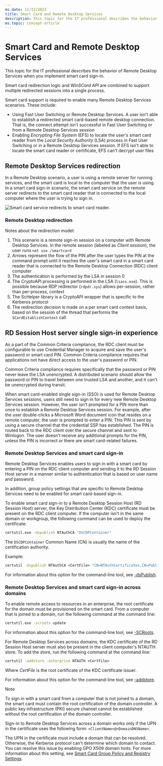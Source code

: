 ```yaml
---
ms.date: 11/22/2023
title: Smart Card and Remote Desktop Services
description: This topic for the IT professional describes the behavior of Remote Desktop Services when you implement smart card sign-in.
ms.topic: concept-article
---
```


# Smart Card and Remote Desktop Services

This topic for the IT professional describes the behavior of Remote Desktop Services when you implement smart card sign-in.

Smart card redirection logic and *WinSCard API* are combined to support multiple redirected sessions into a single process.

Smart card support is required to enable many Remote Desktop Services scenarios. These include:

- Using Fast User Switching or Remote Desktop Services. A user isn't able to establish a redirected smart card-based remote desktop connection. That is, the connect attempt isn't successful in Fast User Switching or from a Remote Desktop Services session
- Enabling *Encrypting File System* (EFS) to locate the user's smart card reader from the *Local Security Authority* (LSA) process in Fast User Switching or in a Remote Desktop Services session. If EFS isn't able to locate the smart card reader or certificate, EFS can't decrypt user files

## Remote Desktop Services redirection

In a Remote Desktop scenario, a user is using a remote server for running services, and the smart card is local to the computer that the user is using. In a smart card sign-in scenario, the smart card service on the remote server redirects to the smart card reader that is connected to the local computer where the user is trying to sign in.

![Smart card service redirects to smart card reader.](images/sc-image101.png)

### Remote Desktop redirection

Notes about the redirection model:

1. This scenario is a remote sign-in session on a computer with Remote Desktop Services. In the remote session (labeled as *Client session*), the user runs `net use /smartcard`
1. Arrows represent the flow of the PIN after the user types the PIN at the command prompt until it reaches the user's smart card in a smart card reader that is connected to the Remote Desktop Connection (RDC) client computer
1. The authentication is performed by the LSA in session 0
1. The CryptoAPI processing is performed in the LSA (`lsass.exe`). This is possible because RDP redirector (`rdpdr.sys`) allows per-session, rather than per-process, context
1. The ScHelper library is a CryptoAPI wrapper that is specific to the Kerberos protocol
1. The redirection decision is made on a per smart card context basis, based on the session of the thread that performs the `SCardEstablishContext` call

## RD Session Host server single sign-in experience

As a part of the Common Criteria compliance, the RDC client must be configurable to use Credential Manager to acquire and save the user's password or smart card PIN. Common Criteria compliance requires that applications not have direct access to the user's password or PIN.

Common Criteria compliance requires specifically that the password or PIN never leave the LSA unencrypted. A distributed scenario should allow the password or PIN to travel between one trusted LSA and another, and it can't be unencrypted during transit.

When smart card-enabled single sign-in (SSO) is used for Remote Desktop Services sessions, users still need to sign in for every new Remote Desktop Services session. However, the user isn't prompted for a PIN more than once to establish a Remote Desktop Services session. For example, after the user double-clicks a Microsoft Word document icon that resides on a remote computer, the user is prompted to enter a PIN. This PIN is sent by using a secure channel that the credential SSP has established. The PIN is routed back to the RDC client over the secure channel and sent to Winlogon. The user doesn't receive any additional prompts for the PIN, unless the PIN is incorrect or there are smart card-related failures.

### Remote Desktop Services and smart card sign-in

Remote Desktop Services enables users to sign in with a smart card by entering a PIN on the RDC client computer and sending it to the RD Session Host server in a manner similar to authentication that is based on user name and password.

In addition, group policy settings that are specific to Remote Desktop Services need to be enabled for smart card-based sign-in.

To enable smart card sign-in to a Remote Desktop Session Host (RD Session Host) server, the Key Distribution Center (KDC) certificate must be present on the RDC client computer. If the computer isn't in the same domain or workgroup, the following command can be used to deploy the certificate:

```cmd
certutil.exe -dspublish NTAuthCA "DSCDPContainer"
```

The `DSCDPContainer` Common Name (CN) is usually the name of the certification authority.

Example:

```cmd
certutil -dspublish NTAuthCA <CertFile> "CN=NTAuthCertificates,CN=Public Key Services,CN=Services,CN=Configuration,DC=engineering,DC=contoso,DC=com"
```

For information about this option for the command-line tool, see [-dsPublish](/previous-versions/windows/it-pro/windows-server-2012-R2-and-2012/cc732443(v=ws.11)#BKMK_dsPublish).

### Remote Desktop Services and smart card sign-in across domains

To enable remote access to resources in an enterprise, the root certificate for the domain must be provisioned on the smart card. From a computer that is joined to a domain, run the following command at the command line:

```cmd
certutil.exe -scroots update
```

For information about this option for the command-line tool, see [-SCRoots](/previous-versions/windows/it-pro/windows-server-2012-R2-and-2012/cc732443(v=ws.11)#BKMK_SCRoots).

For Remote Desktop Services across domains, the KDC certificate of the RD Session Host server must also be present in the client computer's NTAUTH store. To add the store, run the following command at the command line:

```cmd
certutil -addstore -enterprise NTAUTH <CertFile>
```

Where *CertFile* is the root certificate of the KDC certificate issuer.

For information about this option for the command-line tool, see [-addstore](/previous-versions/windows/it-pro/windows-server-2012-R2-and-2012/cc732443(v=ws.11)#BKMK_addstore).

> [!NOTE]
> To sign in with a smart card from a computer that is not joined to a domain, the smart card must contain the root certification of the domain controller. A public key infrastructure (PKI) secure channel cannot be established without the root certification of the domain controller.

Sign-in to Remote Desktop Services across a domain works only if the UPN in the certificate uses the following form: `<ClientName>@<DomainDNSName>`.

The UPN in the certificate must include a domain that can be resolved. Otherwise, the Kerberos protocol can't determine which domain to contact. You can resolve this issue by enabling GPO X509 domain hints. For more information about this setting, see [Smart Card Group Policy and Registry Settings](smart-card-group-policy-and-registry-settings.md).

